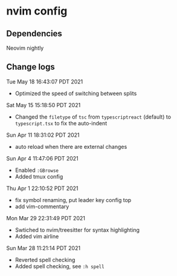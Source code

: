 # nvim config
## Dependencies
Neovim nightly

## Change logs
Tue May 18 16:43:07 PDT 2021
- Optimized the speed of switching between splits

Sat May 15 15:18:50 PDT 2021
- Changed the `filetype` of `tsc` from `typescriptreact` (default) to `typescript.tsx` to fix the auto-indent

Sun Apr 11 18:31:02 PDT 2021
- auto reload when there are external changes

Sun Apr  4 11:47:06 PDT 2021
- Enabled `:GBrowse`
- Added tmux config

Thu Apr  1 22:10:52 PDT 2021
- fix symbol renaming, put leader key config top
- add vim-commentary

Mon Mar 29 22:31:49 PDT 2021
- Swtiched to nvim/treesitter for syntax highlighting
- Added vim airline

Sun Mar 28 11:21:14 PDT 2021

- Reverted spell checking
- Added spell checking, see `:h spell`

